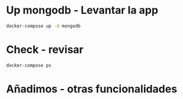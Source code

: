 # Up mongodb - Levantar la app

```sh
docker-compose up -d mongodb
```

# Check - revisar

```sh
docker-compose ps
```

# Añadimos - otras funcionalidades